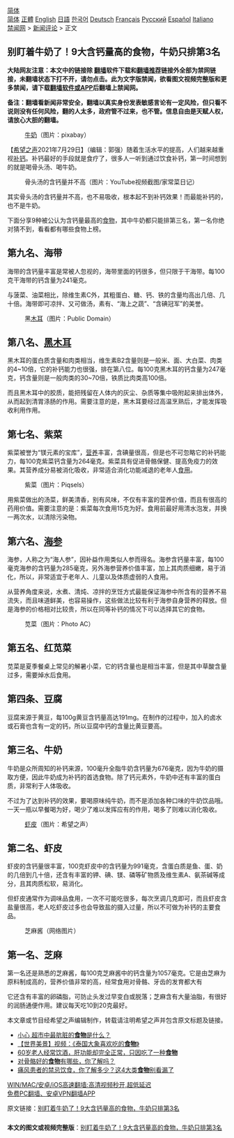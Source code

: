  <!-- 面包屑导航 --> <div class="breadcrumb"><!-- GTranslate: https://gtranslate.io/ -->  <div class="switcher notranslate">  <div class="selected">  <a href="#" onclick="return false;"> 简体</a>  </div>  <div class="option">  <a href="https://www.bannedbook.org" onclick="doGTranslate('zh-CN|zh-CN');jQuery('div.switcher div.selected a').html(jQuery(this).html());return false;" title="简体中文" class="nturl selected"> 简体</a>  <a href="https://www.bannedbook.org/zh-tw/" onclick="doGTranslate('zh-CN|zh-TW');jQuery('div.switcher div.selected a').html(jQuery(this).html());return false;" title="繁體中文" class="nturl"> 正體</a>  <a href="https://www.bannedbook.org/en/" onclick="doGTranslate('zh-CN|en');jQuery('div.switcher div.selected a').html(jQuery(this).html());return false;" title="English" class="nturl"> English</a>  <a href="https://www.bannedbook.org/ja/" onclick="doGTranslate('zh-CN|ja');jQuery('div.switcher div.selected a').html(jQuery(this).html());return false;" title="日本語" class="nturl"> 日語</a>  <a href="https://www.bannedbook.org/ko/" onclick="doGTranslate('zh-CN|ko');jQuery('div.switcher div.selected a').html(jQuery(this).html());return false;" title="한국어" class="nturl"> 한국어</a>  <a href="https://www.bannedbook.org/de/" onclick="doGTranslate('zh-CN|de');jQuery('div.switcher div.selected a').html(jQuery(this).html());return false;" title="Deutsch" class="nturl"> Deutsch</a>  <a href="https://www.bannedbook.org/fr/" onclick="doGTranslate('zh-CN|fr');jQuery('div.switcher div.selected a').html(jQuery(this).html());return false;" title="Français" class="nturl"> Français</a>  <a href="https://www.bannedbook.org/ru/" onclick="doGTranslate('zh-CN|ru');jQuery('div.switcher div.selected a').html(jQuery(this).html());return false;" title="Русский" class="nturl"> Русский</a>  <a href="https://www.bannedbook.org/es/" onclick="doGTranslate('zh-CN|es');jQuery('div.switcher div.selected a').html(jQuery(this).html());return false;" title="Español" class="nturl"> Español</a>  <a href="https://www.bannedbook.org/it/" onclick="doGTranslate('zh-CN|it');jQuery('div.switcher div.selected a').html(jQuery(this).html());return false;" title="Italiano" class="nturl"> Italiano</a>  </div>  </div>      <div class='breadcrumb-sub'><!-- Breadcrumb NavXT 6.3.0 --> <a href="https://www.bannedbook.org/" class="home">禁闻网</a> &gt; <a href="https://www.bannedbook.org/bnews/comments/" class="category">新闻评论</a> &gt; 正文</div></div><h2>别盯着牛奶了！9大含钙量高的食物，牛奶只排第3名</h2> <p class="notice"><b>大陆网友注意：本文中的链接除 <a href="https://github.com/bannedbook/fanqiang" >翻墙</a>软件下载和<a href="https://github.com/killgcd/justmysocks/blob/master/README.md">翻墙推荐</a>链接外全部为禁网链接，未翻墙状态下打不开，请勿点击。此为文字版禁闻，欲看图文视频完整版和更多禁闻，请下载<a href="https://github.com/bannedbook/fanqiang">翻墙软件或APP</a>后翻墙上禁闻网。</p><p>备注：翻墙看新闻非常安全，翻墙以真实身份发表敏感言论有一定风险，但只看不说则没有任何风险，翻的人太多，政府管不过来，也不管。信息自由是天赋人权，请放心大胆的翻墙。</b></p>  <div class="entry"> <figure><figcaption><a href="https://www.bannedbook.org/bnews/tag/%e7%89%9b%e5%a5%b6/" class="st_tag internal_tag" rel="tag" title="标签 牛奶 下的日志">牛奶</a>（图片：pixabay）</figcaption></figure> <p>【<span class='wp_keywordlink_affiliate'><a href="https://www.soundofhope.org" title="希望之声" target="_blank">希望之声</a></span>2021年7月29日】（编辑：郭强）随着生活水平的提高，人们越来越重视<a href="https://www.bannedbook.org/bnews/tag/%E8%A1%A5%E9%92%99/" class="st_tag internal_tag" rel="tag" title="标签 补钙 下的日志">补钙</a>。补钙最好的手段就是食疗了，很多人一听到通过饮食补钙，第一时间想到的就是喝骨头汤、喝牛奶。</p> <figure><figcaption>骨头汤的含钙量并不高（图片：YouTube视频截图/家常菜日记）</figcaption></figure> <p>其实骨头汤的含钙量并不高，也不易吸收，根本起不到补钙效果！而最能补钙的，也不是牛奶。</p> <p>下面分享9种被公认为含钙量最高的<a href="https://www.bannedbook.org/bnews/tag/%e9%a3%9f%e7%89%a9/" class="st_tag internal_tag" rel="tag" title="标签 食物 下的日志">食物</a>，其中牛奶都只能排第三名，第一名你绝对猜不到，看看都有哪些食物上榜。</p> <h2>第九名、海带</h2> <p>海带的含钙量丰富是常被人忽视的，海带里面的钙很多，但只限于干海带。每100克干海带的钙含量为241毫克。</p> <p>与菠菜、油菜相比，除维生素C外，其粗蛋白、糖、钙、铁的含量均高出几倍、几十倍。海带即可凉拌、又可做汤，素有、“海上之蔬”、“含碘冠军”的美誉。</p>  <figure><figcaption>黑<a href="https://www.bannedbook.org/bnews/tag/%E6%9C%A8%E8%80%B3/" class="st_tag internal_tag" rel="tag" title="标签 木耳 下的日志">木耳</a>（图片：Public Domain）</figcaption></figure> <h2>第八名、<a href="https://www.bannedbook.org/bnews/tag/%e9%bb%91%e6%9c%a8%e8%80%b3/" class="st_tag internal_tag" rel="tag" title="标签 黑木耳 下的日志">黑木耳</a></h2> <p>黑木耳的蛋白质含量和肉类相当，维生素B2含量则是一般米、面、大白菜、肉类的4~10倍，它的补钙能力也很强，排在第八位。每100克黑木耳的钙含量为247毫克，钙含量则是一般肉类的30~70倍，铁质比肉类高100倍。</p> <p>而且黑木耳中的胶质，能把残留在人体内的灰尘、杂质等集中吸附起来排出体外，从而起到清胃涤肠的作用。需要注意的是，黑木耳要经过高温烹熟后，才能发挥吸收利用作用。</p> <h2>第七名、紫菜</h2> <p>紫菜被誉为“镁元素的宝库”，<a href="https://www.bannedbook.org/bnews/tag/%E8%90%A5%E5%85%BB/" class="st_tag internal_tag" rel="tag" title="标签 营养 下的日志">营养</a>丰富，含碘量很高，但是也不可忽略它的补钙能力，每100克紫菜钙含量为264毫克。紫菜具有促进骨骼保健、提高免疫力的效果。其营养成分易被消化吸收，非常适合消化功能减退的老年人<a href="https://www.bannedbook.org/bnews/tag/%E9%A3%9F%E7%94%A8/" class="st_tag internal_tag" rel="tag" title="标签 食用 下的日志">食用</a>。</p> <figure><figcaption>紫菜（图片：Piqsels）</figcaption></figure> <p>用紫菜做出的汤菜，鲜美清香，别有风味，不仅有丰富的营养价值，而且有很高的药用价值。需要注意的是：紫菜每次食用15克为好。食用前最好用清水泡发，并换一两次水，以清除污染物。</p> <h2>第六名、<a href="https://www.bannedbook.org/bnews/tag/%E6%B5%B7%E5%8F%82/" class="st_tag internal_tag" rel="tag" title="标签 海参 下的日志">海参</a></h2> <p>海参，人称之为“海人参”，因补益作用类似人参而得名。海参含钙量丰富，每100毫克海参的含钙量为285毫克，另外海参营养价值丰富，加上其肉质细嫩，易于消化，所以，非常适宜于老年人、儿童以及体质虚弱的人食用。</p>  <p>从营养角度来说，水煮、清炖、凉拌的烹饪方式最能保证海参中所含有的营养不易流失，而且味道鲜美，也容易操作，这些做法比较有利于海参自身营养的释放。但是海参的价格相对比较贵，所以在同等补钙的情况下可以选择其它的食物。</p> <figure><figcaption>苋菜（图片：Photo AC）</figcaption></figure> <h2>第五名、红苋菜</h2> <p>苋菜是夏季餐桌上常见的解暑小菜，它的钙含量也是相当丰富，但是其中草酸含量过多，需要焯水后食用。</p> <h2>第四条、豆腐</h2> <p>豆腐来源于黄豆，每100g黄豆含钙量高达191mg。在制作的过程中，加入的卤水或石膏也含有一定的钙，所以豆腐中钙的含量比黄豆要高。</p> <h2>第三名、牛奶</h2> <p>牛奶是众所周知的补钙来源，100毫升全脂牛奶含钙量为676毫克，因为牛奶的摄取方便，因此牛奶成为补钙的首选食物。除了钙元素外，牛奶中还有丰富的蛋白质，非常利于人体吸收。</p> <p>不过为了达到补钙的效果，要喝原味纯牛奶，而不是添加各种口味的牛奶饮品哦。一天一瓶以早餐喝为好，喝少了难以发挥应有的作用，喝多了则难以消化吸收。</p>  <figure><figcaption><a href="https://www.bannedbook.org/bnews/tag/%E8%99%BE%E7%9A%AE/" class="st_tag internal_tag" rel="tag" title="标签 虾皮 下的日志">虾皮</a>（图片：希望之声）</figcaption></figure> <h2>第二名、虾皮</h2> <p>虾皮的含钙量很丰富，100克虾皮中的含钙量为991毫克，含蛋白质是鱼、蛋、奶的几倍到几十倍，还含有丰富的钾、碘、镁、磷等矿物质及维生素A、氨茶碱等成分，且其肉质松软，易消化。</p> <p>但虾皮通常作为调味品食用，一次不可能吃很多，每次烹调几克即可，而且虾皮含盐量很高，老人吃虾皮过多也会导致盐的摄入过量，所以不可做为补钙的主要食品。</p> <figure><figcaption>芝麻酱（网络图片）</figcaption></figure> <h2>第一名、芝麻</h2> <p>第一名还是熟悉的芝麻酱，每100克芝麻酱中的钙含量为1057毫克。它是由芝麻为原料制成高的，营养价值非常的高，经常食用对骨骼、牙齿的发育都大有</p> <p>它还含有丰富的卵磷脂，可防止头发过早变白或脱落；芝麻含有大量油脂，有很好的润肠通便作用。建议每天吃10到20克最好。</p> <p>本文章或节目经希望之声编辑制作，转载请注明希望之声并包含原文标题及链接。 </p>  <ul class='op-related-articles' title='相关阅读'> <li><a href='https://www.bannedbook.org/bnews/health/20210728/1595914.html' target='_blank'>小心 超市中最肮脏的<b>食物</b>是什么？</a></li> <li><a href='https://www.bannedbook.org/bnews/comments/20210728/1595357.html' target='_blank'>【世界美景】视频：《泰国大象喜欢吃的<b>食物</b>》</a></li> <li><a href='https://www.bannedbook.org/bnews/health/20210727/1594924.html' target='_blank'>60岁老人经常饮酒，肝功能却完全正常，只因吃了一种<b>食物</b></a></li> <li><a href='https://www.bannedbook.org/bnews/comments/20210727/1594679.html' target='_blank'>对骨骼好的<b>食物</b>有哪些，你了解吗？</a></li> <li><a href='https://www.bannedbook.org/bnews/health/20210725/1593944.html' target='_blank'>痛风患者的禁忌饮食，你了解多少？这4大类<b>食物</b>别看漏了</a></li> </ul> <p class="texttj"> <a href="https://github.com/bannedbook/fanqiang/wiki/V2ray%E6%9C%BA%E5%9C%BA" target="_blank">WIN/MAC/安卓/iOS高速翻墙:高清视频秒开,超低延迟</a><br/> <a href="https://github.com/bannedbook/fanqiang/wiki/%E7%A6%81%E9%97%BB%E7%BD%91%E5%AE%89%E5%8D%93%E7%BF%BB%E5%A2%99%E6%96%B0%E9%97%BBAPP" target="_blank">免费PC翻墙、安卓VPN翻墙APP</a></p><p>原文链接：<a class="src_link"  href="https://www.soundofhope.org/post/527918" target="_blank">别盯着牛奶了！9大含钙量高的食物，牛奶只排第3名</a></p><a name='sharetosocial'></a>  <div style="margin-bottom:5px;padding-bottom:5px;clear:both"> <div id="archive-pix-1" class="banner-ads"> <!-- AuctionX Display platform tag START --> <div id="26318x728x90x621x_ADSLOT2" clicktrack="%%CLICK_URL_ESC%%"></div> <!-- AuctionX Display platform tag END --> </div> <div id="archive-pix-2" class="banner-ads"> <!-- AuctionX Display platform tag START --> <div id="26315x300x250x621x_ADSLOT2" clicktrack="%%CLICK_URL_ESC%%"></div> <!-- AuctionX Display platform tag END --> </div> </div>  <div id="archive-pix-1" class="banner-ads"> <!-- AuctionX Display platform tag START --> <div id="26318x728x90x621x_ADSLOT3" clicktrack="%%CLICK_URL_ESC%%"></div> <!-- AuctionX Display platform tag END --> </div> <div><b>本文的图文或视频完整版</b>：<a href='https://www.bannedbook.org/bnews/comments/20210729/1596381.html'>别盯着牛奶了！9大含钙量高的食物，牛奶只排第3名</a></div>  </div><!--END ENTRY--> 